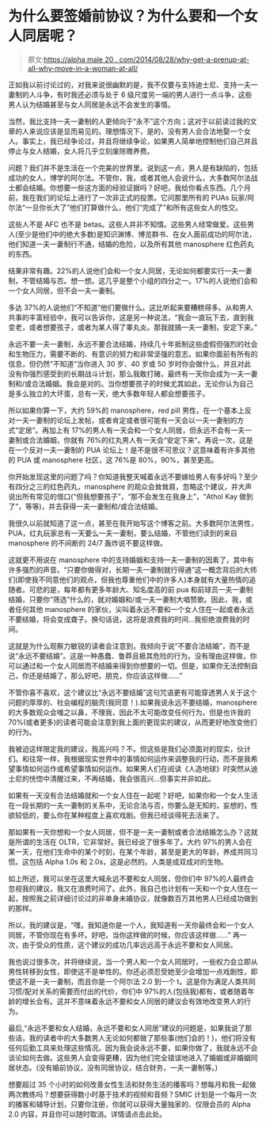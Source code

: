 # 为什么要签婚前协议？为什么要和一个女人同居呢？

> 原文:[https://alpha male 20 . com/2014/08/28/why-get-a-prenup-at-all-why-move-in-a-woman-at-all/](https://alphamale20.com/2014/08/28/why-get-a-prenup-at-all-why-move-in-with-a-woman-at-all/)

正如我以前讨论过的，对我来说很幽默的是，我不仅要与支持迪士尼、支持一夫一妻制的人斗争，有时我还必须与处于 6 级尺度另一端的男人进行一点斗争，这些男人认为结婚甚至与女人同居是永远不会发生的事情。

当然，我比支持一夫一妻制的人更倾向于“永不”这个方向；这对于以前读过我的文章的人来说应该是显而易见的。理想情况下，是的，没有男人会合法地娶一个女人。事实上，我已经争论过，并且将继续争论，如果男人简单地控制他们自己并且停止与女人结婚，女人将几乎立刻废除赡养费。

问题？我们并不是生活在一个完美的世界里。说到这一点，男人是有缺陷的，包括成功的女人，博学的阿尔法。不管你，我，或者其他人会说什么，大多数阿尔法战士都会结婚。你想要一些这方面的经验证据吗？好吧，我给你看点东西。几个月前，我在我们的论坛上进行了一次非正式的投票。它问那里所有的 PUAs 玩家/阿尔法“一旦你长大了”他们打算做什么，他们“完成了”和所有这些女人的性交。

这些人不是 AFC 也不是 betas。这些人并非不知情。这些男人经常做爱。这些男人(至少是他们中的绝大多数)是知识渊博、博览群书、在女人面前成功的阿尔法，他们知道一夫一妻制行不通，结婚的危险，以及所有其他 manosphere 红色药丸的东西。

结果非常有趣。22%的人说他们会和一个女人同居，无论如何都要实行一夫一妻制，不管结婚与否。想一想。这几乎是整个小组的四分之一。17%的人说他们会和一个女人同居，但不会一夫一妻制。

多达 37%的人说他们“不知道”他们要做什么。这比听起来要糟糕得多。从和男人共事的丰富经验中，我可以告诉你，这是另一种说法，“我会一直玩下去，直到我变老，或者想要孩子，或者为某人得了睾丸炎。那我就搞一夫一妻制，安定下来。”

永远不要一夫一妻制，永远不要合法结婚，持续几十年抵制这些虚假但强烈的社会和生物压力，需要不断的、有意识的努力和非常坚强的意志。如果你面前有所有的信息，但仍然“不知道”当你进入 30 岁、40 岁或 50 岁时你会做什么，并且对此没有你强烈感受到的长期战斗计划，那么我敢打赌，最终有一天你会成为一夫一妻制和/或合法婚姻。我会是对的。当你想要孩子的时候尤其如此，无论你认为自己是多么独立的大坏蛋，总有一天，绝大多数年轻人都会想要孩子。

所以如果你算一下，大约 59%的 manosphere，red pill 男性，在一个基本上反对一夫一妻制的论坛上发帖，或者肯定或者很可能有一天会以一夫一妻制的方式“定居”。再加上有 17%的男人有一天会和一个女人同居，但永远不会有一夫一妻制或合法婚姻，你就有 76%的红丸男人有一天会“安定下来”。再说一次，这是在一个反对一夫一妻制的 PUA 论坛上！是不是很不可思议？这意味着有许多其他的 PUA 或 manosphere 社区，这 76%是 80%，90%，甚至更高。

你开始发现这里的问题了吗？你知道我整天喊着永远不要嫁给男人有多好吗？至少有四分之三的红色药丸，manosphere 的观众会耸耸肩，忽略这个建议，并大声说出所有常见的借口(“但我想要孩子”，“那不会发生在我身上”，“Athol Kay 做到了”，等等)，并去获得一夫一妻制和/或合法结婚。

我很久以前就知道了这一点，甚至在我开始写这个博客之前。大多数阿尔法男性，PUA，红丸玩家总有一天要么一夫一妻制，要么结婚，不管他们读到的来自 manosphere 的不间断的 24/7 轰炸说不要这样做。

这就更不用说在 manosphere 中的支持婚姻和支持一夫一妻制的因素了，其中有许多强烈的声音。“只要你做得对，长期一夫一妻制就行得通”这一概念背后的大师们(即使我不同意他们的观点，但我也尊重他们中的许多人)本身就有大量热情的追随者。可悲的是，每年都有更多年龄大、知名度高的前 pua 和前球员一夫一妻制结婚，只要你“筛选”什么的，就对婚姻和/或一夫一妻制大唱赞歌。因此，我，或者任何其他 manosphere 的家伙，尖叫着永远不要和一个女人住在一起或者永远不要结婚，将会变成聋子。换句话说，这将是浪费我的时间...我拒绝浪费我的时间。

这就是为什么观察力敏锐的读者会注意到，我倾向于说“不要合法结婚”，而不是说“永远不要结婚”。这是一种愚蠢、鲁莽且极其危险的行为。没有理由这样做，你可以通过和一个女人同居而不结婚来得到你想要的一切。但是，如果你无法控制自己，你还是结婚了，那么好吧，朋克，你应该这样做……”

不管你喜不喜欢，这个建议比“永远不要结婚”这句咒语更有可能穿透男人关于这个问题的厚厚的、社会编程的脑壳(我同意！).如果我说永远不要结婚，manosphere 的大多数观众会嗤之以鼻，不理我，因此不太可能改变任何行为。但是也许我的 70%(或者更多)的读者可能会注意到我上面的更现实的建议，从而更好地改变他们的行为。

我被迫这样限定我的建议，我高兴吗？不。但这些是我们必须面对的现实，伙计们。和往常一样，我根据现实世界中的事情如何运作来调整我的行动，而不是我希望事情如何运作或希望事情如何运作。如果男人们在阅读《人造地球》时突然从迪士尼的恍惚中清醒过来，不再结婚，我会很高兴...但事实并非如此。

如果有一天没有合法结婚就和一个女人住在一起呢？好吧，如果你和一个女人生活在一段长期的一夫一妻制的关系中，无论合法与否，你要么是无知的，妄想的，性欲较低的，要么你在某种程度上喜欢戏剧。但我已经谈得死去活来了。

那如果有一天你想和一个女人同居，但不是一夫一妻制或者合法结婚怎么办？这就是所谓的生活在 OLTR，它非常好。我已经说了很多年了。大约 97%的男人会在某一天，在他们生命中的某个时刻，在某个年龄，甚至是更大的年龄，养成共同习惯。这包括 Alpha 1.0s 和 2.0s，这是必然的。人类是成双成对的生物。

如上所述，我可以坐在这里大喊永远不要和女人同居，但你们中 97%的人最终会忽视我的建议，我又在浪费时间了。此外，我自己也计划有一天和一个女人住在一起，按照我之前详细讨论过的非单身未婚协议，就像数百万其他男人已经成功做到的那样。

所以，我的建议是，“嘿，我知道你是一个人，我知道有一天你最终会和一个女人同居，不管你现在有多坏。好吧，当你这样做的时候，你应该这样做……”
再一次，由于受众的性质，这个建议的成功几率远远高于永远不要和女人同居。

我也说过很多次，并将继续说，当一个男人和一个女人同居时，一些权力会立即从男性转移到女性，即使这不是单性的。你还必须忍受她至少会增加一点戏剧性，即使这不是一夫一妻制，而且你是一个阿尔法 2.0 到一个 t。这是你为满足人类共同习惯/配对关系的需要而付出的代价，你们中 97%的人(包括我)都有，或者随着年龄的增长会有。这并不意味着永远不要和女人同居的建议会有效地改变男人的行为。

最后,“永远不要和女人结婚，永远不要和女人同居”建议的问题是，如果我说了那些话，我的读者中的大多数男人无论如何都做了那些事(他们会的！)，他们将没有任何后勤工具来处理这些情况。因为我会说永远不要，如果你做了，我就永远不会谈论如何去做。这些男人会变得更糟，因为他们完全错误地进入了婚姻或非婚姻同居状态。(没有婚前协议，没有同居协议，结合财务，一夫一妻制等。)

想要超过 35 个小时的如何改善女性生活和财务生活的播客吗？想每月和我一起做两次教练吗？想要获得数小时基于技术的视频和音频？SMIC 计划是一个每月一次的播客和辅导计划，只要你注册，你就可以获得大量独家的、仅限会员的 Alpha 2.0 内容，并且你可以随时取消。详情请点击此处。